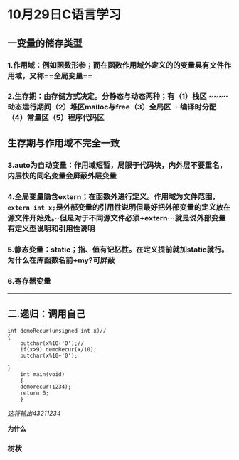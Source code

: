 # 10月29日C语言学习

## 一变量的储存类型

### 1.作用域：例如函数形参；而在函数作用域外定义的的变量具有文件作用域，又称==全局变量==

### 2.生存期：由存储方式决定。分静态与动态两种；有（1）栈区 ~~~··动态运行期间（2）堆区malloc与free（3）全局区 ···编译时分配（4）常量区（5）程序代码区

## 生存期与作用域不完全一致

### 3.auto为自动变量：作用域短暂，局限于代码块，内外层不要重名，内层快的同名变量会屏蔽外层变量

### 4.全局变量隐含extern；在函数外进行定义。作用域为文件范围，`extern int x;`是外部变量的引用性说明但最好把外部变量的定义放在源文件开始处。··但是对于不同源文件必须+extern···就是说外部变量有定义型说明和引用性说明

### 5.静态变量：static；指、值有记忆性。在定义提前就加static就行。为什么在库函数名前+my?可屏蔽

### 6.寄存器变量

--------

## 二.递归：调用自己

```#include<stdio.h>
int demoRecur(unsigned int x)//
{
    putchar(x%10+'0');//
    if(x>9) demoRecur(x/10);
    putchar(x%10+'0');
    
}
    int main(void)
    {
    demorecur(1234);
    return 0;
    }
```

*这将输出43211234*

**为什么**

### 树状





